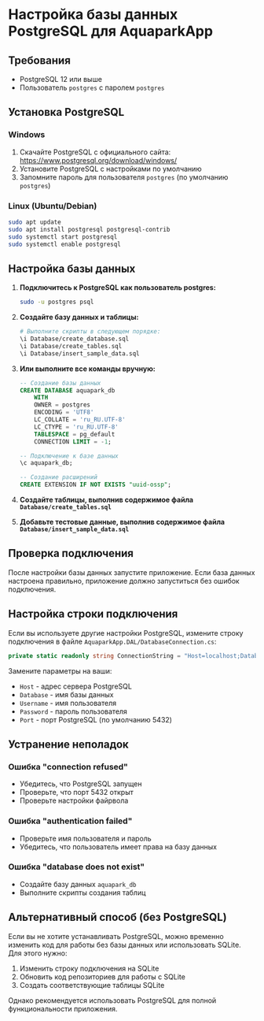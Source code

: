# Настройка базы данных PostgreSQL для AquaparkApp

## Требования
- PostgreSQL 12 или выше
- Пользователь `postgres` с паролем `postgres`

## Установка PostgreSQL

### Windows
1. Скачайте PostgreSQL с официального сайта: https://www.postgresql.org/download/windows/
2. Установите PostgreSQL с настройками по умолчанию
3. Запомните пароль для пользователя `postgres` (по умолчанию `postgres`)

### Linux (Ubuntu/Debian)
```bash
sudo apt update
sudo apt install postgresql postgresql-contrib
sudo systemctl start postgresql
sudo systemctl enable postgresql
```

## Настройка базы данных

1. **Подключитесь к PostgreSQL как пользователь postgres:**
   ```bash
   sudo -u postgres psql
   ```

2. **Создайте базу данных и таблицы:**
   ```bash
   # Выполните скрипты в следующем порядке:
   \i Database/create_database.sql
   \i Database/create_tables.sql
   \i Database/insert_sample_data.sql
   ```

3. **Или выполните все команды вручную:**
   ```sql
   -- Создание базы данных
   CREATE DATABASE aquapark_db
       WITH 
       OWNER = postgres
       ENCODING = 'UTF8'
       LC_COLLATE = 'ru_RU.UTF-8'
       LC_CTYPE = 'ru_RU.UTF-8'
       TABLESPACE = pg_default
       CONNECTION LIMIT = -1;

   -- Подключение к базе данных
   \c aquapark_db;

   -- Создание расширений
   CREATE EXTENSION IF NOT EXISTS "uuid-ossp";
   ```

4. **Создайте таблицы, выполнив содержимое файла `Database/create_tables.sql`**

5. **Добавьте тестовые данные, выполнив содержимое файла `Database/insert_sample_data.sql`**

## Проверка подключения

После настройки базы данных запустите приложение. Если база данных настроена правильно, приложение должно запуститься без ошибок подключения.

## Настройка строки подключения

Если вы используете другие настройки PostgreSQL, измените строку подключения в файле `AquaparkApp.DAL/DatabaseConnection.cs`:

```csharp
private static readonly string ConnectionString = "Host=localhost;Database=aquapark_db;Username=postgres;Password=postgres;Port=5432;";
```

Замените параметры на ваши:
- `Host` - адрес сервера PostgreSQL
- `Database` - имя базы данных
- `Username` - имя пользователя
- `Password` - пароль пользователя
- `Port` - порт PostgreSQL (по умолчанию 5432)

## Устранение неполадок

### Ошибка "connection refused"
- Убедитесь, что PostgreSQL запущен
- Проверьте, что порт 5432 открыт
- Проверьте настройки файрвола

### Ошибка "authentication failed"
- Проверьте имя пользователя и пароль
- Убедитесь, что пользователь имеет права на базу данных

### Ошибка "database does not exist"
- Создайте базу данных `aquapark_db`
- Выполните скрипты создания таблиц

## Альтернативный способ (без PostgreSQL)

Если вы не хотите устанавливать PostgreSQL, можно временно изменить код для работы без базы данных или использовать SQLite. Для этого нужно:

1. Изменить строку подключения на SQLite
2. Обновить код репозиториев для работы с SQLite
3. Создать соответствующие таблицы SQLite

Однако рекомендуется использовать PostgreSQL для полной функциональности приложения.
